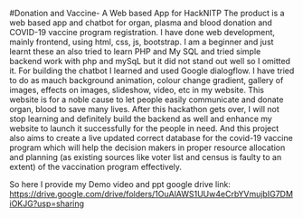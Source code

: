 #Donation and Vaccine- A Web based App for HackNITP
The product is a web based app and chatbot for organ, plasma and blood donation and COVID-19 vaccine program registration. I have done web development, mainly frontend, using html, css, js, bootstrap. I am a beginner and just learnt these an also tried to learn PHP and My SQL and tried simple backend work with php and mySqL but it did not stand out well so I omitted it. For building the chatbot I learned and used Google dialogflow. I have tried to do as mauch background animation, colour change gradient, gallery of images, effects on images, slideshow, video, etc in my website. This website is for a noble cause to let people easily communicate and donate organ, blood to save many lives. After this hackathon gets over, I will not stop learning and definitely build the backend as well and enhance my website to launch it successfully for the people in need. And this project also aims to create a live updated correct database for the covid-19 vaccine program which will help the decision makers in proper resource allocation and planning (as existing sources like voter list and census is faulty to an extent) of the vaccination program effectively. 

So here I provide my Demo video and ppt google drive link:
https://drive.google.com/drive/folders/1OuAlAWS1UUw4eCrbYVmujbIG7DMiOKJG?usp=sharing
